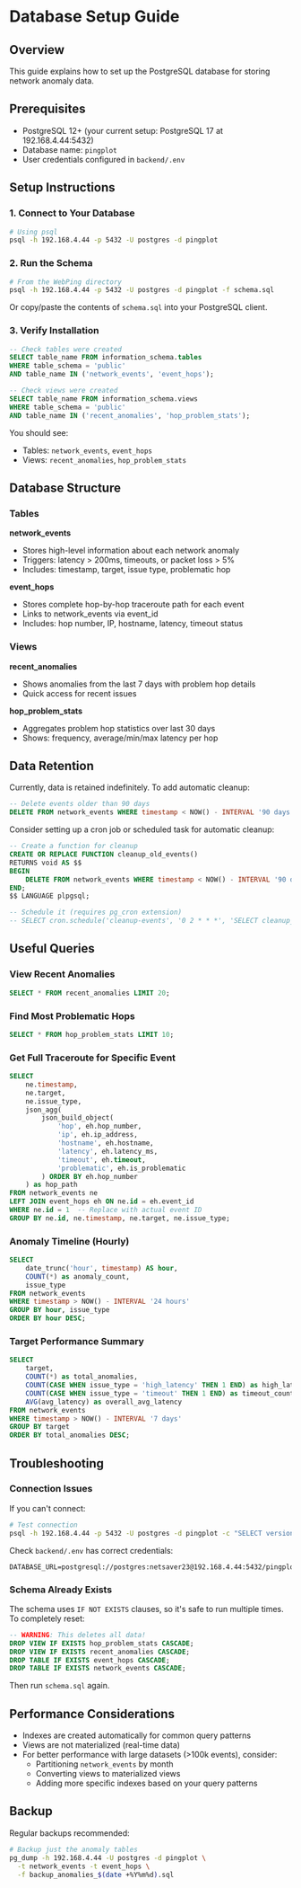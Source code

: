 # Database Setup Guide

## Overview

This guide explains how to set up the PostgreSQL database for storing network anomaly data.

## Prerequisites

- PostgreSQL 12+ (your current setup: PostgreSQL 17 at 192.168.4.44:5432)
- Database name: `pingplot`
- User credentials configured in `backend/.env`

## Setup Instructions

### 1. Connect to Your Database

```bash
# Using psql
psql -h 192.168.4.44 -p 5432 -U postgres -d pingplot
```

### 2. Run the Schema

```bash
# From the WebPing directory
psql -h 192.168.4.44 -p 5432 -U postgres -d pingplot -f schema.sql
```

Or copy/paste the contents of `schema.sql` into your PostgreSQL client.

### 3. Verify Installation

```sql
-- Check tables were created
SELECT table_name FROM information_schema.tables 
WHERE table_schema = 'public' 
AND table_name IN ('network_events', 'event_hops');

-- Check views were created
SELECT table_name FROM information_schema.views 
WHERE table_schema = 'public' 
AND table_name IN ('recent_anomalies', 'hop_problem_stats');
```

You should see:
- Tables: `network_events`, `event_hops`
- Views: `recent_anomalies`, `hop_problem_stats`

## Database Structure

### Tables

**network_events**
- Stores high-level information about each network anomaly
- Triggers: latency > 200ms, timeouts, or packet loss > 5%
- Includes: timestamp, target, issue type, problematic hop

**event_hops**
- Stores complete hop-by-hop traceroute path for each event
- Links to network_events via event_id
- Includes: hop number, IP, hostname, latency, timeout status

### Views

**recent_anomalies**
- Shows anomalies from the last 7 days with problem hop details
- Quick access for recent issues

**hop_problem_stats**
- Aggregates problem hop statistics over last 30 days
- Shows: frequency, average/min/max latency per hop

## Data Retention

Currently, data is retained indefinitely. To add automatic cleanup:

```sql
-- Delete events older than 90 days
DELETE FROM network_events WHERE timestamp < NOW() - INTERVAL '90 days';
```

Consider setting up a cron job or scheduled task for automatic cleanup:

```sql
-- Create a function for cleanup
CREATE OR REPLACE FUNCTION cleanup_old_events()
RETURNS void AS $$
BEGIN
    DELETE FROM network_events WHERE timestamp < NOW() - INTERVAL '90 days';
END;
$$ LANGUAGE plpgsql;

-- Schedule it (requires pg_cron extension)
-- SELECT cron.schedule('cleanup-events', '0 2 * * *', 'SELECT cleanup_old_events()');
```

## Useful Queries

### View Recent Anomalies
```sql
SELECT * FROM recent_anomalies LIMIT 20;
```

### Find Most Problematic Hops
```sql
SELECT * FROM hop_problem_stats LIMIT 10;
```

### Get Full Traceroute for Specific Event
```sql
SELECT 
    ne.timestamp,
    ne.target,
    ne.issue_type,
    json_agg(
        json_build_object(
            'hop', eh.hop_number,
            'ip', eh.ip_address,
            'hostname', eh.hostname,
            'latency', eh.latency_ms,
            'timeout', eh.timeout,
            'problematic', eh.is_problematic
        ) ORDER BY eh.hop_number
    ) as hop_path
FROM network_events ne
LEFT JOIN event_hops eh ON ne.id = eh.event_id
WHERE ne.id = 1  -- Replace with actual event ID
GROUP BY ne.id, ne.timestamp, ne.target, ne.issue_type;
```

### Anomaly Timeline (Hourly)
```sql
SELECT 
    date_trunc('hour', timestamp) AS hour,
    COUNT(*) as anomaly_count,
    issue_type
FROM network_events
WHERE timestamp > NOW() - INTERVAL '24 hours'
GROUP BY hour, issue_type
ORDER BY hour DESC;
```

### Target Performance Summary
```sql
SELECT 
    target,
    COUNT(*) as total_anomalies,
    COUNT(CASE WHEN issue_type = 'high_latency' THEN 1 END) as high_latency_count,
    COUNT(CASE WHEN issue_type = 'timeout' THEN 1 END) as timeout_count,
    AVG(avg_latency) as overall_avg_latency
FROM network_events
WHERE timestamp > NOW() - INTERVAL '7 days'
GROUP BY target
ORDER BY total_anomalies DESC;
```

## Troubleshooting

### Connection Issues

If you can't connect:

```bash
# Test connection
psql -h 192.168.4.44 -p 5432 -U postgres -d pingplot -c "SELECT version();"
```

Check `backend/.env` has correct credentials:
```
DATABASE_URL=postgresql://postgres:netsaver23@192.168.4.44:5432/pingplot
```

### Schema Already Exists

The schema uses `IF NOT EXISTS` clauses, so it's safe to run multiple times. To completely reset:

```sql
-- WARNING: This deletes all data!
DROP VIEW IF EXISTS hop_problem_stats CASCADE;
DROP VIEW IF EXISTS recent_anomalies CASCADE;
DROP TABLE IF EXISTS event_hops CASCADE;
DROP TABLE IF EXISTS network_events CASCADE;
```

Then run `schema.sql` again.

## Performance Considerations

- Indexes are created automatically for common query patterns
- Views are not materialized (real-time data)
- For better performance with large datasets (>100k events), consider:
  - Partitioning `network_events` by month
  - Converting views to materialized views
  - Adding more specific indexes based on your query patterns

## Backup

Regular backups recommended:

```bash
# Backup just the anomaly tables
pg_dump -h 192.168.4.44 -U postgres -d pingplot \
  -t network_events -t event_hops \
  -f backup_anomalies_$(date +%Y%m%d).sql
